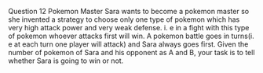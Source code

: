 Question 12
Pokemon Master
Sara wants to become a pokemon master so she invented a strategy to choose only one type of pokemon which has very high attack power and very weak defense. i. e in a fight with this type of pokemon whoever attacks first will win. A pokemon battle goes in turns(i. e at each turn one player will attack) and Sara always goes first. Given the number of pokemon of Sara and his opponent as A and B, your task is to tell whether Sara is going to win or not.
